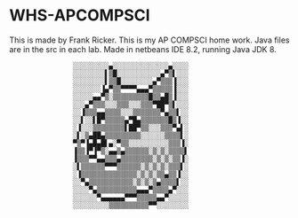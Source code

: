 # WHS-APCOMPSCI
This is made by Frank Ricker. This is my AP COMPSCI home work.
Java files are in the src in each lab.
Made in netbeans IDE 8.2, running Java JDK 8.



                    ░░░░░░░░░▄░░░░░░░░░░░░░░▄░░░░
                    ░░░░░░░░▌▒█░░░░░░░░░░░▄▀▒▌░░░
                    ░░░░░░░░▌▒▒█░░░░░░░░▄▀▒▒▒▐░░░
                    ░░░░░░░▐▄▀▒▒▀▀▀▀▄▄▄▀▒▒▒▒▒▐░░░
                    ░░░░░▄▄▀▒░▒▒▒▒▒▒▒▒▒█▒▒▄█▒▐░░░
                    ░░░▄▀▒▒▒░░░▒▒▒░░░▒▒▒▀██▀▒▌░░░ 
                    ░░▐▒▒▒▄▄▒▒▒▒░░░▒▒▒▒▒▒▒▀▄▒▒▌░░
                    ░░▌░░▌█▀▒▒▒▒▒▄▀█▄▒▒▒▒▒▒▒█▒▐░░
                    ░▐░░░▒▒▒▒▒▒▒▒▌██▀▒▒░░░▒▒▒▀▄▌░
                    ░▌░▒▄██▄▒▒▒▒▒▒▒▒▒░░░░░░▒▒▒▒▌░
                    ▀▒▀▐▄█▄█▌▄░▀▒▒░░░░░░░░░░▒▒▒▐░
                    ▐▒▒▐▀▐▀▒░▄▄▒▄▒▒▒▒▒▒░▒░▒░▒▒▒▒▌
                    ▐▒▒▒▀▀▄▄▒▒▒▄▒▒▒▒▒▒▒▒░▒░▒░▒▒▐░
                    ░▌▒▒▒▒▒▒▀▀▀▒▒▒▒▒▒░▒░▒░▒░▒▒▒▌░
                    ░▐▒▒▒▒▒▒▒▒▒▒▒▒▒▒░▒░▒░▒▒▄▒▒▐░░
                    ░░▀▄▒▒▒▒▒▒▒▒▒▒▒░▒░▒░▒▄▒▒▒▒▌░░
                    ░░░░▀▄▒▒▒▒▒▒▒▒▒▒▄▄▄▀▒▒▒▒▄▀░░░
                    ░░░░░░▀▄▄▄▄▄▄▀▀▀▒▒▒▒▒▄▄▀░░░░░
                    ░░░░░░░░░▒▒▒▒▒▒▒▒▒▒▀▀░░░░░░░░ 
